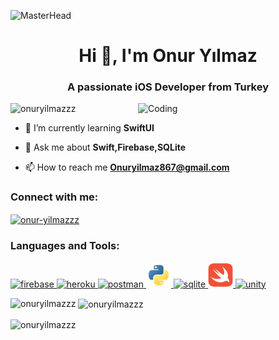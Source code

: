 ![MasterHead](https://media.licdn.com/dms/image/C5622AQF8c620i4sT1g/feedshare-shrink_2048_1536/0/1674697786869?e=2147483647&v=beta&t=LuhjfMqL1oo8TOvIwP13pPHifZR6eq8hVlJZUkuw8nQ)
<h1 align="center">Hi 👋, I'm Onur Yılmaz</h1>
<h3 align="center">A passionate iOS Developer from Turkey</h3>
<img align="right" alt="Coding" width="300" src="https://enacteservices.com/wp-content/themes/twentytwenty/images/hire-developer/animation_500_l4zc9j5g.gif">


<p align="left"> <img src="https://komarev.com/ghpvc/?username=onuryilmazzz&label=Profile%20views&color=0e75b6&style=flat" alt="onuryilmazzz" /> </p>

- 🌱 I’m currently learning **SwiftUI**

- 💬 Ask me about **Swift,Firebase,SQLite**

- 📫 How to reach me **Onuryilmaz867@gmail.com**

<h3 align="left">Connect with me:</h3>
<p align="left">
<a href="https://linkedin.com/in/onur-yilmazzz" target="blank"><img align="center" src="https://raw.githubusercontent.com/rahuldkjain/github-profile-readme-generator/master/src/images/icons/Social/linked-in-alt.svg" alt="onur-yilmazzz" height="30" width="40" /></a>
</p>

<h3 align="left">Languages and Tools:</h3>
<p align="left"> <a href="https://firebase.google.com/" target="_blank" rel="noreferrer"> <img src="https://www.vectorlogo.zone/logos/firebase/firebase-icon.svg" alt="firebase" width="40" height="40"/> </a> <a href="https://heroku.com" target="_blank" rel="noreferrer"> <img src="https://www.vectorlogo.zone/logos/heroku/heroku-icon.svg" alt="heroku" width="40" height="40"/> </a> <a href="https://postman.com" target="_blank" rel="noreferrer"> <img src="https://www.vectorlogo.zone/logos/getpostman/getpostman-icon.svg" alt="postman" width="40" height="40"/> </a> <a href="https://www.python.org" target="_blank" rel="noreferrer"> <img src="https://raw.githubusercontent.com/devicons/devicon/master/icons/python/python-original.svg" alt="python" width="40" height="40"/> </a> <a href="https://www.sqlite.org/" target="_blank" rel="noreferrer"> <img src="https://www.vectorlogo.zone/logos/sqlite/sqlite-icon.svg" alt="sqlite" width="40" height="40"/> </a> <a href="https://developer.apple.com/swift/" target="_blank" rel="noreferrer"> <img src="https://raw.githubusercontent.com/devicons/devicon/master/icons/swift/swift-original.svg" alt="swift" width="40" height="40"/> </a> <a href="https://unity.com/" target="_blank" rel="noreferrer"> <img src="https://www.vectorlogo.zone/logos/unity3d/unity3d-icon.svg" alt="unity" width="40" height="40"/> </a> </p>

<p><img align="left" src="https://github-readme-stats.vercel.app/api/top-langs?username=onuryilmazzz&show_icons=true&locale=en&layout=compact" alt="onuryilmazzz" /></p>

<p>&nbsp;<img align="center" src="https://github-readme-stats.vercel.app/api?username=onuryilmazzz&show_icons=true&locale=en" alt="onuryilmazzz" /></p>

<p><img align="center" src="https://github-readme-streak-stats.herokuapp.com/?user=onuryilmazzz&" alt="onuryilmazzz" /></p>

